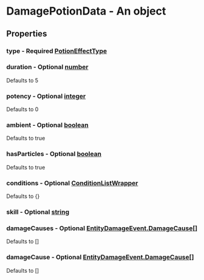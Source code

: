 

# DamagePotionData - An object



## Properties



### type - Required [PotionEffectType](PotionEffectType)



### duration - Optional [number](number)



Defaults to 5



### potency - Optional [integer](integer)



Defaults to 0



### ambient - Optional [boolean](boolean)



Defaults to true



### hasParticles - Optional [boolean](boolean)



Defaults to true



### conditions - Optional [ConditionListWrapper](ConditionListWrapper)



Defaults to {}



### skill - Optional [string](string)



### damageCauses - Optional [EntityDamageEvent.DamageCause[]](EntityDamageEvent.DamageCause[])



Defaults to []



### damageCause - Optional [EntityDamageEvent.DamageCause[]](EntityDamageEvent.DamageCause[])



Defaults to []

